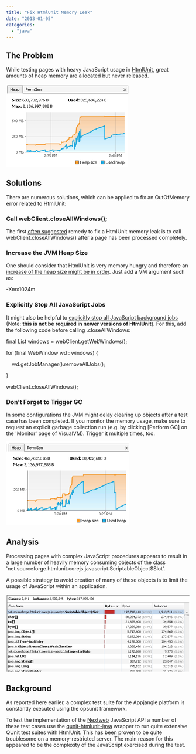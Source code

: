 ```yaml
---
title: "Fix HtmlUnit Memory Leak"
date: "2013-01-05"
categories: 
  - "java"
---
```


## The Problem

While testing pages with heavy JavaScript usage in [HtmlUnit](http://htmlunit.sourceforge.net/), great amounts of heap memory are allocated but never released.

![](images/010513_0245_fixhtmlunit1.png)

## Solutions

There are numerous solutions, which can be applied to fix an OutOfMemory error related to HtmlUnit:

### Call webClient.closeAllWindows();

The first [often suggested](http://stackoverflow.com/questions/4869576/htmlunit-memory-leaks) remedy to fix a HtmlUnit memory leak is to call webClient.closeAllWindows() after a page has been processed completely.

### Increase the JVM Heap Size

One should consider that HtmlUnit is very memory hungry and therefore an [increase of the heap size might be in order](http://stackoverflow.com/questions/7535243/htmlunit-is-throwing-out-of-memory-and-maybe-leaking-memory). Just add a VM argument such as:

\-Xmx1024m

### Explicitly Stop All JavaScript Jobs

It might also be helpful to [explicitly stop all JavaScript background jobs](http://htmlunit.10904.n7.nabble.com/ScriptableObjects-piling-up-on-the-heap-td28361.html) (Note: **this is not be required in newer versions of HtmlUnit**). For this, add the following code before calling .closeAllWindows:

final List<WebWindow> windows = webClient.getWebWindows();

for (final WebWindow wd : windows) {

    wd.getJobManager().removeAllJobs();

}

webClient.closeAllWindows();

### Don't Forget to Trigger GC

In some configurations the JVM might delay clearing up objects after a test case has been completed. If you monitor the memory usage, make sure to request an explicit garbage collection run (e.g. by clicking \[Perform GC\] on the 'Monitor' page of VisualVM). Trigger it multiple times, too.

![](images/010513_0245_fixhtmlunit2.png)

## Analysis

Processing pages with complex JavaScript procedures appears to result in a large number of heavily memory consuming objects of the class 'net.sourceforge.htmlunit.corejs.javascript.ScriptableObject$Slot'.

A possible strategy to avoid creation of many of these objects is to limit the usage of JavaScript within an application.

![](images/010513_0245_fixhtmlunit3.png)

## Background

As reported here earlier, a complex test suite for the Appjangle platform is constantly executed using the opsunit framework.

To test the implementation of the [Nextweb](http://nextweb.io) JavaScript API a number of these test cases use the [qunit-htmlunit-java](https://github.com/mxro/qunit-htmlunit-java) wrapper to run quite extensive QUnit test suites with HtmlUnit. This has been proven to be quite troublesome on a memory-restricted server. The main reason for this appeared to be the complexity of the JavaScript exercised during the test.
